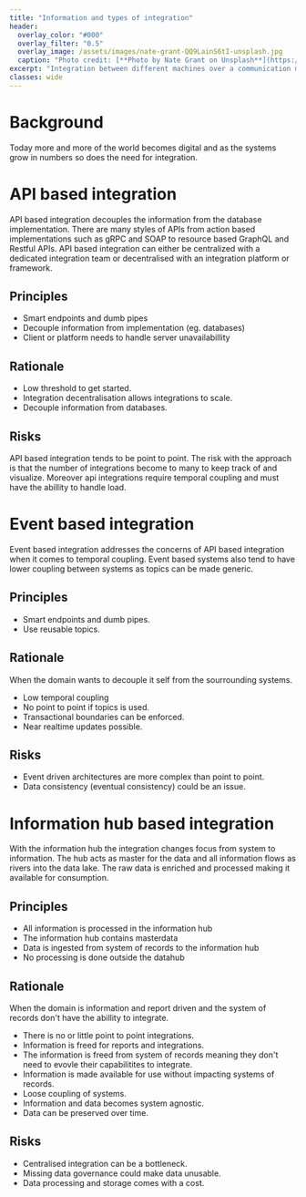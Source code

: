 ```yaml
---
title: "Information and types of integration"
header:
  overlay_color: "#000"
  overlay_filter: "0.5"
  overlay_image: /assets/images/nate-grant-QQ9LainS6tI-unsplash.jpg
  caption: "Photo credit: [**Photo by Nate Grant on Unsplash**](https://unsplash.com)"
excerpt: "Integration between different machines over a communication medium"
classes: wide
---
```


# Background
Today more and more of the world becomes digital and as the systems grow in numbers so does the need for integration.

# API based integration
API based integration decouples the information from the database implementation. There are many styles of APIs from action based implementations such as gRPC and SOAP to resource based GraphQL and Restful APIs.
API based integration can either be centralized with a dedicated integration team or decentralised with an integration platform or framework.

## Principles
- Smart endpoints and dumb pipes
- Decouple information from implementation (eg. databases)
- Client or platform needs to handle server unavailabillity

## Rationale
- Low threshold to get started.
- Integration decentralisation allows integrations to scale.
- Decouple information from databases.

## Risks
API based integration tends to be point to point. The risk with the approach is that the number of integrations become to many to keep track of and visualize. Moreover api integrations require temporal coupling and must have the abillity to handle load.

# Event based integration
Event based integration addresses the concerns of API based integration when it comes to temporal coupling. Event based systems also tend to have lower coupling between systems as topics can be made generic.

## Principles
- Smart endpoints and dumb pipes.
- Use reusable topics.

## Rationale
When the domain wants to decouple it self from the sourrounding systems.
- Low temporal coupling
- No point to point if topics is used.
- Transactional boundaries can be enforced.
- Near realtime updates possible.

## Risks
- Event driven architectures are more complex than point to point.
- Data consistency (eventual consistency) could be an issue.

# Information hub based integration
With the information hub the integration changes focus from system to information. The hub acts as master for the data and all information flows as rivers into the data lake. The raw data is enriched and processed making it available for consumption. 

## Principles
- All information is processed in the information hub
- The information hub contains masterdata
- Data is ingested from system of records to the information hub
- No processing is done outside the datahub

## Rationale
When the domain is information and report driven and the system of records don't have the abillity to integrate.
- There is no or little point to point integrations.
- Information is freed for reports and integrations. 
- The information is freed from system of records meaning they don't need to evovle their capabilitites to integrate. 
- Information is made available for use without impacting systems of records.
- Loose coupling of systems.
- Information and data becomes system agnostic.
- Data can be preserved over time.

## Risks
- Centralised integration can be a bottleneck.
- Missing data governance could make data unusable.
- Data processing and storage comes with a cost.
